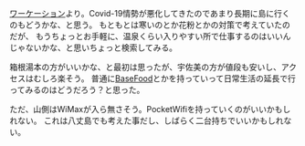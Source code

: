 [ワーケーション](%E3%83%AF%E3%83%BC%E3%82%B1%E3%83%BC%E3%82%B7%E3%83%A7%E3%83%B3)より。Covid-19情勢が悪化してきたのであまり長期に島に行くのもどうかな、と思う。
もともとは寒いのとか花粉とかの対策で考えていたのだが、
もうちょっとお手軽に、温泉くらい入りやすい所で仕事するのはいいんじゃないかな、と思いちょっと検索してみる。

箱根湯本の方がいいかな、と最初は思ったが、宇佐美の方が値段も安いし、アクセスはむしろ楽そう。
普通に[BaseFood](BaseFood)とかを持っていって日常生活の延長で行ってみるのはどうだろう？と思った。

ただ、山側はWiMaxが入ら無さそう。PocketWifiを持っていくのがいいかもしれない。
これは八丈島でも考えた事だし、しばらく二台持ちでいいかもしれない。